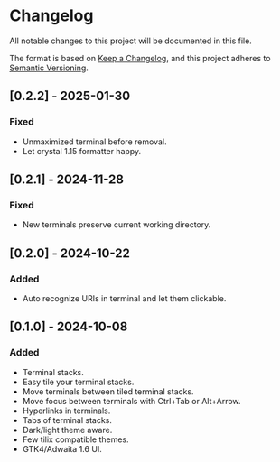 # Changelog
All notable changes to this project will be documented in this file.

The format is based on [Keep a Changelog](https://keepachangelog.com/en/1.0.0/),
and this project adheres to [Semantic Versioning](https://semver.org/spec/v2.0.0.html).

## [0.2.2] - 2025-01-30

### Fixed
- Unmaximized terminal before removal.
- Let crystal 1.15 formatter happy.

## [0.2.1] - 2024-11-28

### Fixed
- New terminals preserve current working directory.

## [0.2.0] - 2024-10-22

### Added
- Auto recognize URIs in terminal and let them clickable.

## [0.1.0] - 2024-10-08

### Added

- Terminal stacks.
- Easy tile your terminal stacks.
- Move terminals between tiled terminal stacks.
- Move focus between terminals with Ctrl+Tab or Alt+Arrow.
- Hyperlinks in terminals.
- Tabs of terminal stacks.
- Dark/light theme aware.
- Few tilix compatible themes.
- GTK4/Adwaita 1.6 UI.

